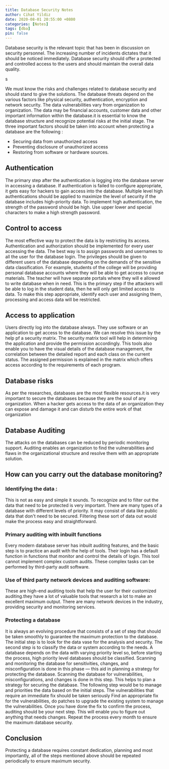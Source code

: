 ```yaml
---
title: Database Security Notes
author: Cihat Yildiz
date: 2020-08-01 20:55:00 +0800
categories: [Notes]
tags: [dba]
pin: false
---
```


Database security is the relevant topic that has been in discussion on security personnel. The increasing number of incidents dictates that it should be noticed immediately. Database security should offer a protected and controlled access to the users and should maintain the overall data quality. 
<!--more-->s
We must know the risks and challenges related to database security and should stand to give the solutions. The database threats depend on the various factors like physical security, authentication, encryption and network security. The data vulnerabilities vary from organization to organization. The data may be financial accounts, customer data and other important information within the database.it is essential to know the database structure and recognize potential risks at the initial stage. The three important factors should be taken into account when protecting a database are the following :
- Securing data from unauthorized access
- Preventing disclosure of unauthorized access
- Restoring from software or hardware sources.

## Authentication
The primary step after the authentication is logging into the database server in accessing a database. If authentication is failed to configure appropriate, it gets easy for hackers to gain access into the database. Multiple level high authentications should be applied to maximize the level of security if the database includes high-priority data. To implement high authentication, the strength of the password should be high. Use upper lower and special characters to make a high strength password.

## Control to access
The most effective way to protect the data is by restricting its access. Authentication and authorization should be implemented for every user accessing the data. The best way is to assign passwords and usernames to all the user for the database login. The privileges should be given to different users of the database depending on the demands of the sensitive data classification. For example, students of the college will be providing personal database accounts where they will be able to get access to course materials. The teacher will have separate portals where they will e allowed to write database when in need. This is the primary step if the attackers will be able to log in the student data, then he will only get limited access to data. To make this step appropriate, identify each user and assigning them, processing and access data will be restricted.

## Access to application
Users directly log into the database always. They use software or an application to get access to the database. We can resolve this issue by the help pf a security matrix. The security matrix tool will help in determining the application and provide the permission accordingly. This tools also enable you to have the visual details of the database management, the correlation between the detailed report and each class on the current status. The assigned permission is explained in the matrix which offers access according to the requirements of each program.

## Database risks
As per the researches, databases are the most flexible resources.it is very important to secure the databases because they are the soul of any organization. When a hacker gets access to the data of an organization they can expose and damage it and can disturb the entire work of that organization

## Database Auditing
The attacks on the databases can be reduced by periodic monitoring support. Auditing enables an organization to find the vulnerabilities and flaws in the organizational structure and resolve them with an appropriate solution.

## How can you carry out the database monitoring?

### Identifying the data :
This is not as easy and simple it sounds. To recognize and to filter out the data that need to be protected is very important. There are many types of a database with different levels of priority. It may consist of data like public data that don't need to be secured. Filtering these sort of data out would make the process easy and straightforward.

### Primary auditing with inbuilt functions
Every modern database server has inbuilt auditing features, and the basic step is to practice an audit with the help of tools. Their login has a default function in functions that monitor and control the details of login. This tool cannot implement complex custom audits. These complex tasks can be performed by third-party audit software.

### Use of third party network devices and auditing software:
These are high-end auditing tools that help the user for their customized auditing.they have a lot of valuable tools that research a lot to make an excellent maximum output. There are many network devices in the industry, providing security and monitoring services.

### Protecting a database
It is always an evolving procedure that consists of a set of step that should be taken smoothly to guarantee the maximum protection to the database.
The initial step is to look for the data vase for the analysis and security.
The second step is to classify the data or system according to the needs. A database depends on the data with varying priority level so, before starting the process, high priority level databases should be classified.
Scanning and monitoring the database for sensitivities, changes, and misconfiguration is done in this phase — this aid in planning a strategy for protecting the database.
Scanning the database for vulnerabilities, misconfigurations, and changes is done in this step. This helps to plan a strategy for securing the database.
The following step would be to manage and priorities the data based on the initial steps. The vulnerabilities that require an immediate fix should be taken seriously
Find an appropriate fix for the vulnerabilities, do patches to upgrade the existing system to manage the vulnerabilities.
Once you have done the fix to confirm the process, auditing should be your next step. This will enable you to figure out anything that needs changes. Repeat the process every month to ensure the maximum database security.

## Conclusion
Protecting a database requires constant dedication, planning and most importantly, all of the steps mentioned above should be repeated periodically to ensure maximum security.
